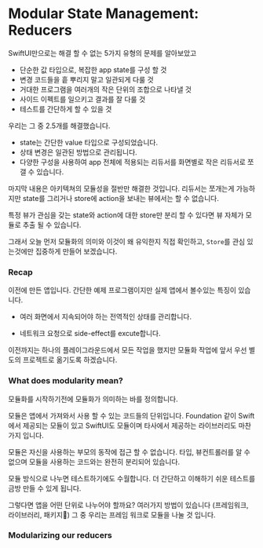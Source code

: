# Modular State Management: Reducers

 SwiftUI만으로는 해결 할 수 없는 5가지 유형의 문제를 알아보았고 

- 단순한 값 타입으로, 복잡한 app state를 구성 할 것
- 변경 코드들을 흩 뿌리지 말고 일관되게 다룰 것
- 거대한 프로그램을 여러개의 작은 단위의 조합으로 나타낼 것
- 사이드 이펙트를 일으키고 결과를 잘 다룰 것
- 테스트를 간단하게 할 수 있을 것

 우리는 그 중 2.5개를 해결했습니다.

- state는 간단한 value 타입으로 구성되었습니다.
- 상태 변경은 일관된 방법으로 관리됩니다.
- 다양한 구성을 사용하여 app 전체에 적용되는 리듀서를 화면별로 작은 리듀서로 쪼갤 수 있습니다.

 마지막 내용은 아키텍쳐의 모듈성을 절반만 해결한 것입니다. 리듀서는 쪼개는게 가능하지만 state를 그리거나 store에 action을 보내는 뷰에서는 할 수 없습니다.

 특정 뷰가 관심을 갖는 state와 action에 대한 store만 분리 할 수 있다면 뷰 자체가 모듈로 추출 될 수 있습니다.

 그래서 오늘 먼저 모듈화의 의미와 이것이 왜 유익한지 직접 확인하고, `Store`를 관심 있는것에만 집중하게 만들어 보겠습니다.



### Recap

 이전에 만든 앱입니다. 간단한 예제 프로그램이지만 실제 앱에서 볼수있는 특징이 있습니다.

- 여러 화면에서 지속되어야 하는 전역적인 상태를 관리합니다.

- 네트워크 요청으로 side-effect를 excute합니다.

이전까지는 하나의 플레이그라운드에서 모든 작업을 했지만 모듈화 작업에 앞서 우선 별도의 프로젝트로 옮기도록 하겠습니다.



### What does modularity mean?

 모듈화를 시작하기전에 모듈화가 의미하는 바를 정의합니다. 

모듈은 앱에서 가져와서 사용 할 수 있는 코드들의 단위입니다. Foundation 같이 Swift에서 제공되는 모듈이 있고 SwiftUI도 모듈이며 타사에서 제공하는 라이브러리도 마찬가지 입니다.

 모듈은 자신을 사용하는 부모의 동작에 접근 할 수 없습니다. 타입, 뷰컨트롤러를 알 수 없으며 모듈을 사용하는 코드와는 완전히 분리되어 있습니다.

 모듈 방식으로 나누면 테스트하기에도 수월합니다. 더 간단하고 이해하기 쉬운 테스트를 금방 만들 수 있게 됩니다.

그렇다면 앱을 어떤 단위로 나누어야 할까요? 여러가지 방법이 있습니다 (프레임워크, 라이브러리, 패키지) 그 중 우리는 프레임 워크로 모듈을 나눌 것 입니다.



### Modularizing our reducers


